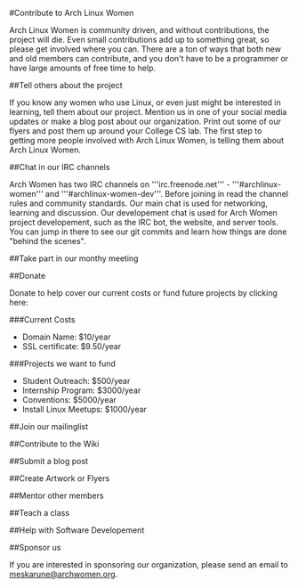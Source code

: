 #Contribute to Arch Linux Women

Arch Linux Women is community driven, and without contributions, the project
will die. Even small contributions add up to something great, so please get
involved where you can. There are a ton of ways that both new and old members
can contribute, and you don't have to be a programmer or have large amounts of
free time to help.

##Tell others about the project

If you know any women who use Linux, or even just might be interested in
learning, tell them about our project. Mention us in one of your social media
updates or make a blog post about our organization. Print out some of our flyers
and post them up around your College CS lab. The first step to getting more
people involved with Arch Linux Women, is telling them about Arch Linux Women.

##Chat in our IRC channels

Arch Women has two IRC channels on '''irc.freenode.net''' - '''#archlinux-women''' and
'''#archlinux-women-dev'''. Before joining in read the channel rules
and community standards. Our main chat is used for networking, learning and
discussion. Our developement chat is used for Arch Women project developement,
such as the IRC bot, the website, and server tools. You can jump in there to see
our git commits and learn how things are done "behind the scenes".

##Take part in our monthy meeting

##Donate

Donate to help cover our current costs or fund future projects by clicking here:

###Current Costs
* Domain Name: $10/year
* SSL certificate: $9.50/year

###Projects we want to fund
* Student Outreach: $500/year
* Internship Program: $3000/year
* Conventions: $5000/year
* Install Linux Meetups: $1000/year

##Join our mailinglist

##Contribute to the Wiki

##Submit a blog post

##Create Artwork or Flyers

##Mentor other members

##Teach a class

##Help with Software Developement

##Sponsor us

If you are interested in sponsoring our organization, please send an email to meskarune@archwomen.org.

